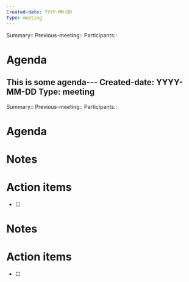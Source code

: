 ```yaml
---
Created-date: YYYY-MM-DD
Type: meeting
---
```

Summary::
Previous-meeting:: 
Participants:: 
# Agenda
This is some agenda---
Created-date: YYYY-MM-DD
Type: meeting
---
Summary::
Previous-meeting:: 
Participants:: 
# Agenda


# Notes

# Action items
- [ ] 



# Notes

# Action items
- [ ] 

